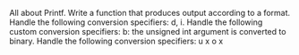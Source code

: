  All about Printf.
Write a function that produces output according to a format.
Handle the following conversion specifiers: d, i.
Handle the following custom conversion specifiers: b: the unsigned int argument is converted to binary.
Handle the following conversion specifiers: u x o x
